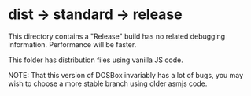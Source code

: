 # dist -> standard -> release

This directory contains a "Release" build has no related debugging information.  Performance will be faster.

This folder has distribution files using vanilla JS code.

NOTE:  That this version of DOSBox invariably has a lot of bugs, you may wish to choose a more stable branch using older asmjs code.